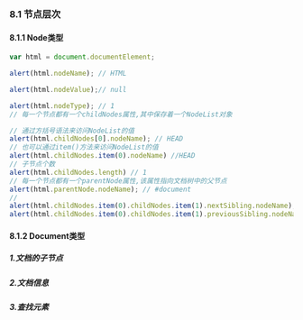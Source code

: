 ### 8.1 节点层次

#### 8.1.1 Node类型

```js
var html = document.documentElement;

alert(html.nodeName); // HTML

alert(html.nodeValue);// null

alert(html.nodeType); // 1
// 每一个节点都有一个childNodes属性,其中保存着一个NodeList对象

// 通过方括号语法来访问NodeList的值
alert(html.childNodes[0].nodeName); // HEAD
// 也可以通过item()方法来访问NodeList的值
alert(html.childNodes.item(0).nodeName) //HEAD
// 子节点个数
alert(html.childNodes.length) // 1
// 每一个节点都有一个parentNode属性,该属性指向文档树中的父节点
alert(html.parentNode.nodeName); // #document
//
alert(html.childNodes.item(0).childNodes.item(1).nextSibling.nodeName); //#text
alert(html.childNodes.item(0).childNodes.item(1).previousSibling.nodeName); //#text
```

####  8.1.2 Document类型

##### 1.文档的子节点

##### 2.文档信息


##### 3.查找元素

